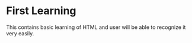 # First Learning
This contains basic learning of HTML and user will be able to recognize it very easily.
